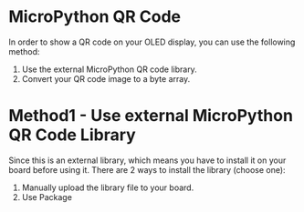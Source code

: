 # MicroPython QR Code

In order to show a QR code on your OLED display, you can use the following method:

1. Use the external MicroPython QR code library.
2. Convert your QR code image to a byte array.

# Method1 - Use external MicroPython QR Code Library

Since this is an external library, which means you have to install it on your board before using it.
There are 2 ways to install the library (choose one):

1. Manually upload the library file to your board.
2. Use Package 
